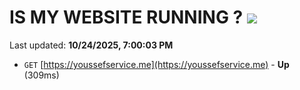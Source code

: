 # IS MY WEBSITE RUNNING ? [![](https://img.shields.io/static/v1?label=Sponsor&message=%E2%9D%A4&logo=GitHub&color=%23fe8e86)](https://github.com/sponsors/Youssef-Lehmam)

Last updated: **10/24/2025, 7:00:03 PM**

- `GET` [https://youssefservice.me](https://youssefservice.me) - **Up** (309ms)
